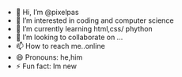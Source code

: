 - 👋 Hi, I’m @pixelpas
- 👀 I’m interested in coding and computer science
- 🌱 I’m currently learning html,css/ phython
- 💞️ I’m looking to collaborate on ...
- 📫 How to reach me..online
- 😄 Pronouns: he,him
- ⚡ Fun fact: Im new

<!---
pixelpas/pixelpas is a ✨ special ✨ repository because its `README.md` (this file) appears on your GitHub profile.
You can click the Preview link to take a look at your changes.
--->

